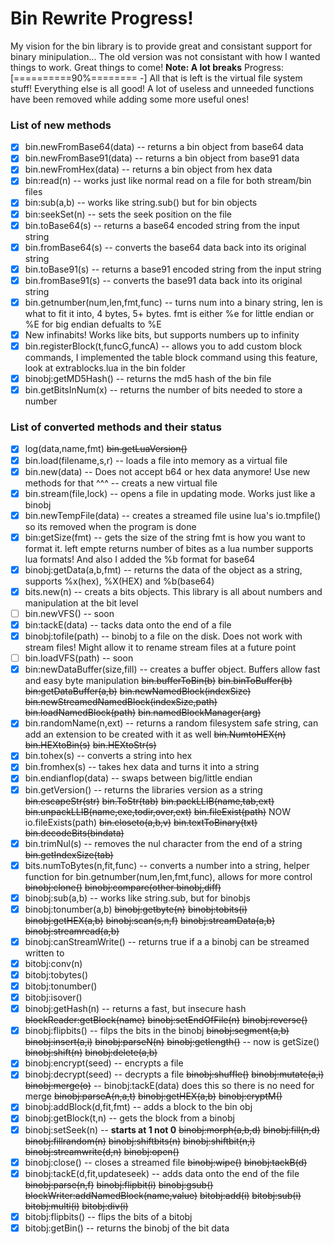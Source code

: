 # Bin Rewrite Progress!
My vision for the bin library is to provide great and consistant support for binary minipulation... The old version was not consistant with how I wanted things to work. Great things to come!
**Note: A lot breaks**
Progress: [==========90%======== -] All that is left is the virtual file system stuff! Everything else is all good!
A lot of useless and unneeded functions have been removed while adding some more useful ones!
### List of new methods
- [x] bin.newFromBase64(data) -- returns a bin object from base64 data
- [x] bin.newFromBase91(data) -- returns a bin object from base91 data
- [x] bin.newFromHex(data) -- returns a bin object from hex data
- [x] bin:read(n) -- works just like normal read on a file for both stream/bin files
- [x] bin:sub(a,b) -- works like string.sub() but for bin objects
- [x] bin:seekSet(n) -- sets the seek position on the file
- [x] bin.toBase64(s) -- returns a base64 encoded string from the input string
- [x] bin.fromBase64(s) -- converts the base64 data back into its original string
- [x] bin.toBase91(s) -- returns a base91 encoded string from the input string
- [x] bin.fromBase91(s) -- converts the base91 data back into its original string
- [x] bin.getnumber(num,len,fmt,func) -- turns num into a binary string, len is what to fit it into, 4 bytes, 5+ bytes. fmt is either %e for little endian or %E for big endian defualts to %E 
- [x] New infinabits! Works like bits, but supports numbers up to infinity
- [x] bin.registerBlock(t,funcG,funcA) -- allows you to add custom block commands, I implemented the table block command using this feature, look at extrablocks.lua in the bin folder
- [x] binobj:getMD5Hash() -- returns the md5 hash of the bin file
- [x] bin.getBitsInNum(x) -- returns the number of bits needed to store a number

### List of converted methods and their status
- [x] log(data,name,fmt)
~~bin.getLuaVersion()~~
- [x] bin.load(filename,s,r) -- loads a file into memory as a virtual file
- [x] bin.new(data) -- Does not accept b64 or hex data anymore! Use new methods for that ^^^ -- creats a new virtual file
- [x] bin.stream(file,lock) -- opens a file in updating mode. Works just like a binobj
- [x] bin.newTempFile(data) -- creates a streamed file usine lua's io.tmpfile() so its removed when the program is done
- [x] bin:getSize(fmt) -- gets the size of the string fmt is how you want to format it. left empte returns number of bites as a lua number supports lua formats! And also I added the %b format for base64
- [x] binobj:getData(a,b,fmt) -- returns the data of the object as a string, supports %x(hex), %X(HEX) and %b(base64)
- [x] bits.new(n) -- creats a bits objects. This library is all about numbers and manipulation at the bit level
- [ ] bin.newVFS() -- soon
- [x] bin:tackE(data) -- tacks data onto the end of a file
- [x] binobj:tofile(path) -- binobj to a file on the disk. Does not work with stream files! Might allow it to rename stream files at a future point
- [ ] bin.loadVFS(path) -- soon
- [x] bin:newDataBuffer(size,fill) -- creates a buffer object. Buffers allow fast and easy byte manipulation
~~bin.bufferToBin(b)~~
~~bin.binToBuffer(b)~~
~~bin:getDataBuffer(a,b)~~
~~bin.newNamedBlock(indexSize)~~
~~bin.newStreamedNamedBlock(indexSize,path)~~
~~bin.loadNamedBlock(path)~~
~~bin.namedBlockManager(arg)~~
- [x] bin.randomName(n,ext) -- returns a random filesystem safe string, can add an extension to be created with it as well
~~bin.NumtoHEX(n)~~
~~bin.HEXtoBin(s)~~
~~bin.HEXtoStr(s)~~
- [x] bin.tohex(s) -- converts a string into hex
- [x] bin.fromhex(s) -- takes hex data and turns it into a string
- [x] bin.endianflop(data) -- swaps between big/little endian
- [x] bin.getVersion() -- returns the libraries version as a string
~~bin.escapeStr(str)~~
~~bin.ToStr(tab)~~
~~bin.packLLIB(name,tab,ext)~~
~~bin.unpackLLIB(name,exe,todir,over,ext)~~
~~bin.fileExist(path)~~ NOW io.fileExists(path)
~~bin.closeto(a,b,v)~~
~~bin.textToBinary(txt)~~
~~bin.decodeBits(bindata)~~
- [x] bin.trimNul(s) -- removes the nul character from the end of a string
~~bin.getIndexSize(tab)~~
- [x] bits.numToBytes(n,fit,func) -- converts a number into a string, helper function for bin.getnumber(num,len,fmt,func), allows for more control
~~binobj:clone()~~
~~binobj:compare(other binobj,diff)~~
- [x] binobj:sub(a,b) -- works like string.sub, but for binobjs
- [x] binobj:tonumber(a,b)
~~binobj:getbyte(n)~~
~~binobj:tobits(i)~~
~~binobj:getHEX(a,b)~~
~~binobj:scan(s,n,f)~~
~~binobj:streamData(a,b)~~
~~binobj:streamread(a,b)~~
- [x] binobj:canStreamWrite() -- returns true if a a binobj can be streamed written to
- [x] bitobj:conv(n)
- [x] bitobj:tobytes()
- [x] bitobj:tonumber()
- [x] bitobj:isover()
- [x] binobj:getHash(n) -- returns a fast, but insecure hash
~~blockReader:getBlock(name)~~
~~binobj:setEndOfFile(n)~~
~~binobj:reverse()~~
- [x] binobj:flipbits() -- filps the bits in the binobj
~~binobj:segment(a,b)~~
~~binobj:insert(a,i)~~
~~binobj:parseN(n)~~
~~binobj:getlength()~~ -- now is getSize()
~~binobj:shift(n)~~
~~binobj:delete(a,b)~~
- [x] binobj:encrypt(seed) -- encrypts a file
- [x] binobj:decrypt(seed) -- decrypts a file
~~binobj:shuffle()~~
~~binobj:mutate(a,i)~~
~~binobj:merge(o)~~ -- binobj:tackE(data) does this so there is no need for merge
~~binobj:parseA(n,a,t)~~
~~binobj:getHEX(a,b)~~
~~binobj:cryptM()~~
- [x] binobj:addBlock(d,fit,fmt) -- adds a block to the bin obj
- [x] binobj:getBlock(t,n) -- gets the block from a binobj
- [x] binobj:setSeek(n) -- **starts at 1 not 0**
~~binobj:morph(a,b,d)~~
~~binobj:fill(n,d)~~
~~binobj:fillrandom(n)~~
~~binobj:shiftbits(n)~~
~~binobj:shiftbit(n,i)~~
~~binobj:streamwrite(d,n)~~
~~binobj:open()~~
- [x] binobj:close() -- closes a streamed file
~~binobj:wipe()~~
~~binobj:tackB(d)~~
- [x] binobj:tackE(d,fit,updateseek) -- adds data onto the end of the file
~~binobj:parse(n,f)~~
~~binobj:flipbit(i)~~
~~binobj:gsub()~~
~~blockWriter:addNamedBlock(name,value)~~
~~bitobj:add(i)~~
~~bitobj:sub(i)~~
~~bitobj:multi(i)~~
~~bitobj:div(i)~~
- [x] bitobj:flipbits() -- flips the bits of a bitobj
- [x] bitobj:getBin() -- returns the binobj of the bit data